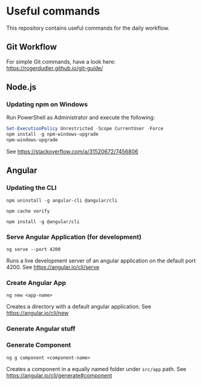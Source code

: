 # Useful commands

This repository contains useful commands for the daily workflow.

## Git Workflow
For simple Git commands, have a look here: https://rogerdudler.github.io/git-guide/

## Node.js

### Updating npm on Windows

Run PowerShell as Administrator and execute the following:
```powershell
Set-ExecutionPolicy Unrestricted -Scope CurrentUser -Force
npm install -g npm-windows-upgrade
npm-windows-upgrade
```

See https://stackoverflow.com/a/31520672/7456806

## Angular

### Updating the CLI
`npm uninstall -g angular-cli @angular/cli`

`npm cache verify`

`npm install -g @angular/cli`

### Serve Angular Application (for development)
`ng serve --port 4200`

Runs a live development server of an angular application on the default port 4200. See https://angular.io/cli/serve

### Create Angular App
`ng new <app-name>`

Creates a directory with a default angular application. See https://angular.io/cli/new

### Generate Angular stuff

### Generate Component
`ng g component <component-name>`

Creates a component in a equally named folder under `src/app` path. See https://angular.io/cli/generate#component

